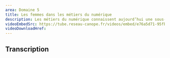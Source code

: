 ```yaml
---
area: Domaine 5
title: Les femmes dans les métiers du numérique
description: Les métiers du numérique connaissent aujourd’hui une sous-représentation féminine. Pourtant, cela n’a pas toujours été le cas ! Mais alors : Qui étaient les femmes pionnières du numérique ? D’où vient cette sous-représentation féminine ? Quelles en sont les conséquences ? Et quelles solutions existent pour y remédier ?
videoEmbedSrc: https://tube.reseau-canope.fr/videos/embed/e76a5d71-95fb-4ed4-bc2e-af6c4dc47209
videoDownloadHref: 
---
```


## Transcription
